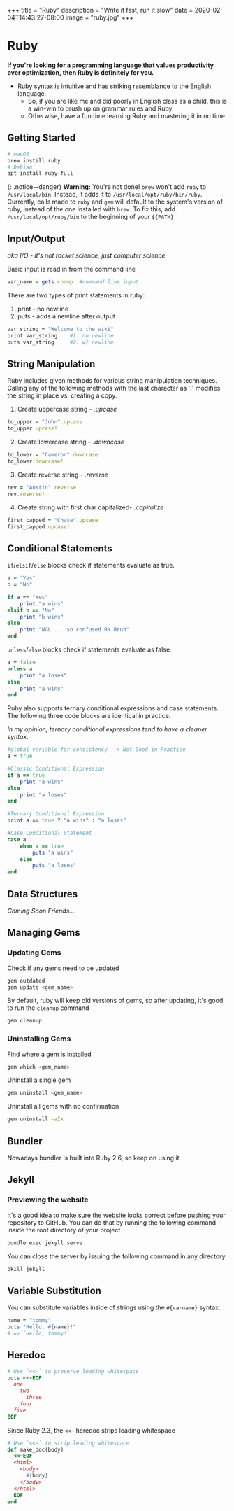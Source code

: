 +++
title = "Ruby"
description = "Write it fast, run it slow"
date = 2020-02-04T14:43:27-08:00
image = "ruby.jpg"
+++

# Ruby

**If you're looking for a programming language that values productivity over optimization, then Ruby is definitely for you.**

+ Ruby syntax is intuitive and has striking resemblance to the English language.
	+ So, if you are like me and did poorly in English class as a child, this is a win-win to brush up on grammar rules and Ruby.
	+ Otherwise, have a fun time learning Ruby and mastering it in no time.


## Getting Started

```sh
# macOS
brew install ruby
# Debian
apt install ruby-full
```

{: .notice--danger}
**Warning:** You're not done! `brew` won't add `ruby` to `/usr/local/bin`. Instead, it adds it to `/usr/local/opt/ruby/bin/ruby`. Currently, calls made to `ruby` and `gem` will default to the system's version of ruby, instead of the one installed with `brew`. To fix this, add `/usr/local/opt/ruby/bin` to the beginning of your `${PATH}`

## Input/Output

*aka I/O - it's not rocket science, just computer science*

Basic input is read in from the command line

```ruby
var_name = gets.chomp  #command line input
```

There are two types of print statements in ruby:

1. print - no newline
2. puts - adds a newline after output

```ruby
var_string = "Welcome to the wiki"
print var_string	#1. no newline
puts var_string		#2. w/ newline
```

## String Manipulation

Ruby includes given methods for various string manipulation techniques. Calling any of the following methods with the last character as '!' modifies the string in place vs. creating a copy.

1. Create uppercase string - *.upcase*

```ruby
to_upper = "John".upcase
to_upper.upcase!
```
2. Create lowercase string - *.downcase*

```ruby
to_lower = "Cameron".downcase
to_lower.downcase!
```
3. Create reverse string - *.reverse*

```ruby
rev = "Austin".reverse
rev.reverse!
```
4. Create string with first char capitalized- *.capitalize*

```ruby
first_capped = "Chase".upcase
first_capped.upcase!
```

## Conditional Statements


`if`/`elsif`/`else` blocks check if statements evaluate as true.

```ruby
a = "Yes"
b = "No"

if a == "Yes"
	print "a wins"
elsif b == "No"
	print "b wins"
else
	print "NGL ... so confused RN Bruh"
end
```

`unless`/`else` blocks check if statements evaluate as false.

```ruby
a = false
unless a
	print "a loses"
else
	print "a wins"
end
```

Ruby also supports ternary conditional expressions and case statements. The following three code blocks are identical in practice.

*In my opinion, ternary conditional expressions tend to have a cleaner syntax.*

```ruby
#global variable for consistency --> Not Good in Practice
a = true

#Classic Conditional Expression
if a == true
	print "a wins"
else
	print "a loses"
end

#Ternary Conditional Expression
print a == true ? "a wins" : "a loses"

#Case Conditional Statement
case a
	when a == true
		puts "a wins"
	else
		puts "a loses"
end
```

## Data Structures

*Coming Soon Friends...*

## Managing Gems

### Updating Gems

Check if any gems need to be updated

```sh
gem outdated
gem update <gem_name>
```

By default, ruby will keep old versions of gems, so after updating, it's good to run the `cleanup` command

```sh
gem cleanup
```

### Uninstalling Gems

Find where a gem is installed

```sh
gem which <gem_name>
```

Uninstall a single gem

```sh
gem uninstall <gem_name>
```

Uninstall all gems with no confirmation

```sh
gem uninstall -aIx
```

## Bundler

Nowadays bundler is built into Ruby 2.6, so keep on using it.

## Jekyll

### Previewing the website

It's a good idea to make sure the website looks correct before pushing your repository to GitHub. You can do that by running the following command inside the root directory of your project

```sh
bundle exec jekyll serve
```

You can close the server by issuing the following command in any directory

```sh
pkill jekyll
```

## Variable Substitution

You can substitute variables inside of strings using the `#{varname}` syntax:

```rb
name = "tommy"
puts "Hello, #{name}!"
# => `Hello, tommy!`
```

## Heredoc

```rb
# Use `<<-` to preserve leading whitespace
puts <<-EOF
  one
    two
      three
    four
  five
EOF
```

Since Ruby 2.3, the `<<~` heredoc strips leading whitespace

```rb
# Use `<<~` to strip leading whitespace
def make_doc(body)
  <<~EOF
  <html>
    <body>
      #{body}
    </body>
  </html>
  EOF
end
```
